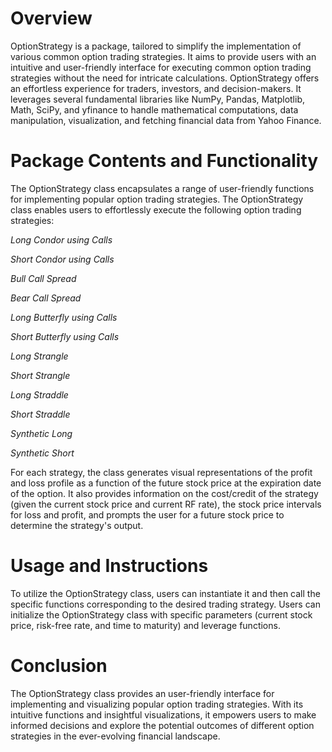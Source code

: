 # Overview
OptionStrategy is a package, tailored to simplify the implementation of various common option trading strategies. It aims to provide users with an intuitive and user-friendly interface for executing common option trading strategies without the need for intricate calculations. OptionStrategy offers an effortless experience for traders, investors, and decision-makers.
It leverages several fundamental libraries like NumPy, Pandas, Matplotlib, Math, SciPy, and yfinance to handle mathematical computations, data manipulation, visualization, and fetching financial data from Yahoo Finance.

# Package Contents and Functionality
The OptionStrategy class encapsulates a range of user-friendly functions for implementing popular option trading strategies. 
The OptionStrategy class enables users to effortlessly execute the following option trading strategies:

*Long Condor using Calls*

*Short Condor using Calls*

*Bull Call Spread*

*Bear Call Spread*

*Long Butterfly using Calls*

*Short Butterfly using Calls*

*Long Strangle*

*Short Strangle*

*Long Straddle*

*Short Straddle*

*Synthetic Long*

*Synthetic Short*

For each strategy, the class generates visual representations of the profit and loss profile as a function of the future stock price at the expiration date of the option. It also provides information on the cost/credit of the strategy (given the current stock price and current RF rate), the stock price intervals for loss and profit, and prompts the user for a future stock price to determine the strategy's output.

# Usage and Instructions
To utilize the OptionStrategy class, users can instantiate it and then call the specific functions corresponding to the desired trading strategy.
Users can initialize the OptionStrategy class with specific parameters (current stock price, risk-free rate, and time to maturity) and leverage functions.


# Conclusion
The OptionStrategy class provides an user-friendly interface for implementing and visualizing popular option trading strategies. With its intuitive functions and insightful visualizations, it empowers users to make informed decisions and explore the potential outcomes of different option strategies in the ever-evolving financial landscape.
